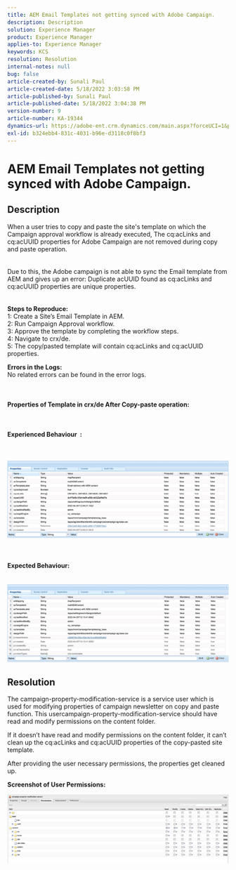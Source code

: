 ```yaml
---
title: AEM Email Templates not getting synced with Adobe Campaign.
description: Description
solution: Experience Manager
product: Experience Manager
applies-to: Experience Manager
keywords: KCS
resolution: Resolution
internal-notes: null
bug: false
article-created-by: Sunali Paul
article-created-date: 5/18/2022 3:03:58 PM
article-published-by: Sunali Paul
article-published-date: 5/18/2022 3:04:38 PM
version-number: 9
article-number: KA-19344
dynamics-url: https://adobe-ent.crm.dynamics.com/main.aspx?forceUCI=1&pagetype=entityrecord&etn=knowledgearticle&id=69a1eeb9-bbd6-ec11-a7b5-000d3a3adbfc
exl-id: b324ebb4-831c-4031-b96e-d3118c0f8bf3
---
```

# AEM Email Templates not getting synced with Adobe Campaign.

## Description

When a user tries to copy and paste the site's template on which the Campaign approval workflow is already executed, The cq:acLinks and cq:acUUID properties for Adobe Campaign are not removed during copy and paste operation.
<br> <br><br>Due to this, the Adobe campaign is not able to sync the Email template from AEM and gives up an error: Duplicate acUUID found as cq:acLinks and cq:acUUID properties are unique properties.
<br> <br><br><b>Steps to Reproduce:</b>
<br>1: Create a Site’s Email Template in AEM.
<br>2: Run Campaign Approval workflow.
<br>3: Approve the template by completing the workflow steps.
<br>4: Navigate to crx/de.
<br>5: The copy/pasted template will contain cq:acLinks and cq:acUUID properties.

<b>Errors in the Logs:</b>
<br>No related errors can be found in the error logs.<br><br> <br><br><b>Properties of Template in crx/de After Copy-paste operation:</b><br><br> <br><br><b>Experienced Behaviour  :</b><br><br> <br><br>![](assets/___6aa1eeb9-bbd6-ec11-a7b5-000d3a3adbfc___.jpeg)<br><br> <br><br><b>Expected Behaviour:</b>
<br> <br><br>![](assets/___6ca1eeb9-bbd6-ec11-a7b5-000d3a3adbfc___.jpeg)

## Resolution


The campaign-property-modification-service is a service user which is used for modifying properties of campaign newsletter on copy and paste function.
 This usercampaign-property-modification-service should have read and modify permissions on the content folder.

If it doesn’t have read and modify permissions on the content folder, it can’t clean up the cq:acLinks and cq:acUUID properties of the copy-pasted site template.

After providing the user necessary permissions, the properties get cleaned up.

<b>Screenshot of User Permissions:</b>

![](assets/5443ef52-35cc-ec11-a7b5-6045bd00db33.png)
